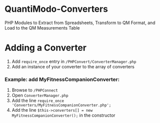 QuantiModo-Converters
=====================

PHP Modules to Extract from Spreadsheets, Transform to QM Format, and Load to the QM Measurements Table

# Adding a Converter

1. Add `require_once` entry in `/PHPConvert/ConverterManager.php`
2. Add an instance of your converter to the array of converters

### Example: add MyFitnessCompanionConverter:
1. Browse to `/PHPConnect`
2. Open `ConverterManager.php`
3. Add the line `require_once 'Converters/MyFitnessCompanionConverter.php';`
4. Add the line `$this->converters[] = new MyFitnessCompanionConverter();` in the constructor
